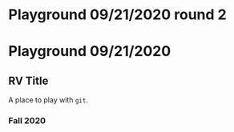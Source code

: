 # Playground 09/21/2020 round 2
# Playground 09/21/2020
## RV Title
A place to play with `git`.

### Fall 2020
